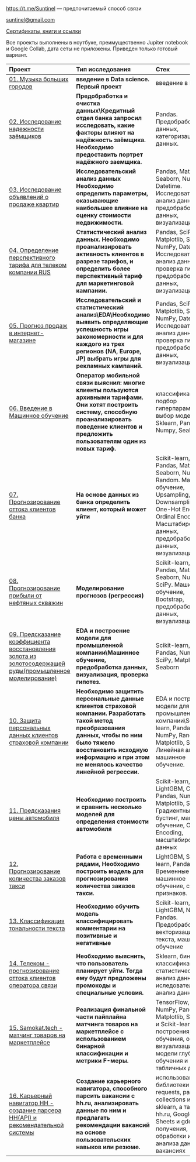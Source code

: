 https://t.me/Suntinel — предпочитаемый способ связи

suntinel@gmail.com

[Сертификаты, книги и ссылки](https://github.com/Suntinel/projects_1/tree/d98799460340fdd1d452614f5718581ed264c164/certificates)

Все проекты выполнены в ноутбуке, преимущественно Jupiter notebook и Google Collab, дата сеты не приложены. Приведен только готовый вариант.

| Проект  | Тип исследования | Стек |
|:------------- |:---------------|:-------------|
| [01. Музыка больших городов](https://github.com/Suntinel/projects_1/tree/4f4a653a0af9fe86917bf6986734a3d2741d8521/music_of_cities)         | **введение в Data science. Первый проект**        | введение в EDA      |
| [02. Исследование надежности заёмщиков](https://github.com/Suntinel/projects_1/tree/4f4a653a0af9fe86917bf6986734a3d2741d8521/borrowers)         | **Предобработка и очистка данных\Кредитный отдел банка запросил исследовать, какие факторы влияют на надёжность заёмщика. Необходимо предоставить портрет надёжного заемщика.**        | Pandas. Предобработка данных, категоризация данных.        |
| [03. Исследование объявлений о продаже квартир](https://github.com/Suntinel/projects_1/tree/4f4a653a0af9fe86917bf6986734a3d2741d8521/real_state_eda)       | **Исследовательский анализ данных Необходимо определить параметры, оказывающие наибольшее влияние на оценку стоимости недвижимости.**       | Pandas, Matplotlib, Seaborn, NumPy, Datetime. Исследовательский анализ данных, предобработка данных, визуализация.        |
| [04. Определение перспективного тарифа для телеком компании RUS](https://github.com/Suntinel/projects_1/tree/4f4a653a0af9fe86917bf6986734a3d2741d8521/statistical_data_analysis)          | **Статистический анализ данных. Необходимо проанализировать активность клиентов в разрезе тарифов, и определить более перспективный тариф для маркетинговой кампании.**       | Pandas, SciPy, Matplotlib, Seaborn, NumPy, Datetime. Исследовательский анализ данных, проверка гипотез, предобработка данных, визуализация.        |
| [05. Прогноз продаж в интернет-магазине](https://github.com/Suntinel/projects_1/tree/4f4a653a0af9fe86917bf6986734a3d2741d8521/eda_games)       | **Исследовательский и статистический анализ\EDA\Необходимо выявить определяющие успешность игры закономерности и для каждого из трех регионов (NA, Europe, JP) выбрать игры для рекламных кампаний.**       | Pandas, SciPy, Matplotlib, Seaborn, NumPy, Datetime. Исследовательский анализ данных, проверка гипотез, предобработка данных, визуализация.        |
| [06. Введение в Машинное обучение](https://github.com/Suntinel/projects_1/tree/4f4a653a0af9fe86917bf6986734a3d2741d8521/tariff_recommendation)        | **Оператор мобильной связи выяснил: многие клиенты пользуются архивными тарифами. Они хотят построить систему, способную проанализировать поведение клиентов и предложить пользователям один из новых тариф.**       |классификация, подбор гиперпараметров, выбор модели МО, Sklearn, Pandas, Numpy, Seaborn        |
| [07. Прогнозирование оттока клиентов банка](https://github.com/Suntinel/projects_1/tree/4f4a653a0af9fe86917bf6986734a3d2741d8521/churn)        | **На основе данных из банка определить клиент, который может уйти**       | Scikit-learn, Pandas, Matplotlib, Seaborn, NumPy, Random. Машинное обучение, Upsampling, Downsampling, One-Hot Encoding, Ordinal Encoding, Масштабирование данных, предобработка данных, визуализация.        |
| [08. Прогнозирование прибыли от нефтяных скважин](https://github.com/Suntinel/projects_1/tree/4f4a653a0af9fe86917bf6986734a3d2741d8521/geo_data)         | **Моделирование прогнозов (регрессия)**       | Scikit-learn, Pandas, Matplotlib, Seaborn, NumPy, SciPy. Машинное обучение, Bootstrap, предобработка данных, визуализация.        |
| [09. Предсказание коэффициента восстановления золота из золотосодержащей руды(промышленное моделирование)](https://github.com/Suntinel/projects_1/tree/4f4a653a0af9fe86917bf6986734a3d2741d8521/pred_gold)      | **EDA и построение модели для промышленной компании\Машинное обучение, предобработка данных, визуализация, проверка гипотез.**       | Scikit-learn, Pandas, NumPy, SciPy, Matplotlib, Seaborn        |
| [10. Защита персональных данных клиентов страховой компании](https://github.com/Suntinel/projects_1/tree/4f4a653a0af9fe86917bf6986734a3d2741d8521/data_protection)      | **Необходимо защитить персональные данные клиентов страховой компании. Разработать такой метод преобразования данных, чтобы по ним было тяжело восстановить исходную информацию и при этом не менялось качество линейной регрессии.**       | EDA и построение модели для промышленной компании\Scikit-learn, Pandas, NumPy, Random, Matplotlib, Seaborn. Линейная алгебра, машинное обучение.       |
| [11. Предсказания цены автомобиля](https://github.com/Suntinel/projects_1/tree/4f4a653a0af9fe86917bf6986734a3d2741d8521/autos)       | **Необходимо построить и сравнить несколько моделей для определения стоимости автомобиля**       | Scikit-learn, LightGBM, Catboost, Pandas, NumPy, Matplotlib, Seaborn. Градиентный бустинг, машинное обучение, Ordinal Encoding, масштабирование данных        |
| [12. Прогнозирование количества заказов такси](https://github.com/Suntinel/projects_1/tree/4f4a653a0af9fe86917bf6986734a3d2741d8521/time_series_taxi)         | **Работа с временными рядами, Необходимо построить модель для прогнозирования количества заказов такси.**       | LightGBM, Scikit-learn, Pandas, Временные ряды, машинное обучение, создание признаков.        |
| [13. Классификация тональности текста](https://github.com/Suntinel/projects_1/tree/4f4a653a0af9fe86917bf6986734a3d2741d8521/toxic_comments)         | **Необходимо обучить модель классифицировать комментарии на позитивные и негативные**       |  Scikit-learn, LightGBM, NLTK, re, Pandas. Предобработка и векторизация текста, машинное обучение        |
| [14. Телеком - прогнозирование оттока клиентов оператора связи](https://github.com/Suntinel/projects_1/tree/4f4a653a0af9fe86917bf6986734a3d2741d8521/churn_telecom)      | **Необходимо выяснить, что пользователь планирует уйти. Тогда ему будут предложены промокоды и специальные условия.**       | Sklearn, бинарная классификация, статистический анализ данных и иследовательский анализ данных.        |
| [15. Samokat.tech - матчинг товаров на маркетплейсе](https://github.com/Suntinel/projects_1/tree/f30b6bd9833a657266b0efadbc5b9cd3921b5d1e/binary_classification_marketplace)      |**Реализация финальной части пайплайна матчинга товаров на маркетплейсе с использованием бинарной классификации и метрики F-меры.**| TensorFlow, Keras, NumPy, Pandas, Matplotlib, Seaborn и Scikit-learn для построения, обучения, оценки и визуализации модели глубокого обучения и табличных данных.        |
| [16. Карьерный навигатор HH - создание парсера HH(API) и рекомендательной системы](https://github.com/Suntinel/projects_1/tree/f30b6bd9833a657266b0efadbc5b9cd3921b5d1e/career_navigator_hh)      |**Создание карьерного навигатора, способного парсить вакансии с hh.ru, анализировать данные по ним и предлагать рекомендации вакансий на основе пользовательских навыков или резюме.**| использованы библиотеки requests, pandas, collections и sklearn, а также API hh.ru, Google Sheets и gdown для получения, обработки и анализа данных о вакансиях |
